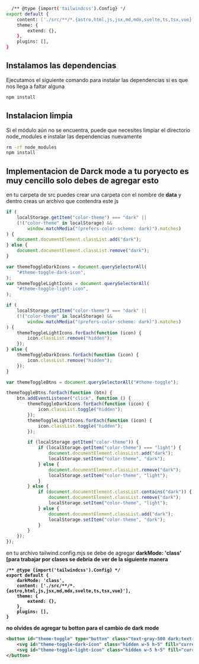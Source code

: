 ```bash
  /** @type {import('tailwindcss').Config} */
export default {
	content: ['./src/**/*.{astro,html,js,jsx,md,mdx,svelte,ts,tsx,vue}'],
	theme: {
		extend: {},
	},
	plugins: [],
}
```

## Instalamos las dependencias 
Ejecutamos el siguiente comando para instalar las dependencias si es que nos llega a faltar alguna

```sh
npm install
```


## Instalacion limpia
Si el módulo aún no se encuentra, puede que necesites limpiar el directorio node_modules e instalar las dependencias nuevamente

```sh
rm -rf node_modules
npm install

```



## Implementacion de Darck mode a tu poryecto es muy cencillo solo debes de agregar esto
en tu carpeta de src puedes crear una carpeta con el nombre de <strong>data</strong> y dentro creas un archivo que contendra este js

```js
if (
    localStorage.getItem("color-theme") === "dark" ||
    (!("color-theme" in localStorage) &&
        window.matchMedia("(prefers-color-scheme: dark)").matches)
) {
    document.documentElement.classList.add("dark");
} else {
    document.documentElement.classList.remove("dark");
}

var themeToggleDarkIcons = document.querySelectorAll(
    "#theme-toggle-dark-icon",
);
var themeToggleLightIcons = document.querySelectorAll(
    "#theme-toggle-light-icon",
);

if (
    localStorage.getItem("color-theme") === "dark" ||
    (!("color-theme" in localStorage) &&
        window.matchMedia("(prefers-color-scheme: dark)").matches)
) {
    themeToggleLightIcons.forEach(function (icon) {
        icon.classList.remove("hidden");
    });
} else {
    themeToggleDarkIcons.forEach(function (icon) {
        icon.classList.remove("hidden");
    });
}

var themeToggleBtns = document.querySelectorAll("#theme-toggle");

themeToggleBtns.forEach(function (btn) {
    btn.addEventListener("click", function () {
        themeToggleDarkIcons.forEach(function (icon) {
            icon.classList.toggle("hidden");
        });
        themeToggleLightIcons.forEach(function (icon) {
            icon.classList.toggle("hidden");
        });

        if (localStorage.getItem("color-theme")) {
            if (localStorage.getItem("color-theme") === "light") {
                document.documentElement.classList.add("dark");
                localStorage.setItem("color-theme", "dark");
            } else {
                document.documentElement.classList.remove("dark");
                localStorage.setItem("color-theme", "light");
            }
        } else {
            if (document.documentElement.classList.contains("dark")) {
                document.documentElement.classList.remove("dark");
                localStorage.setItem("color-theme", "light");
            } else {
                document.documentElement.classList.add("dark");
                localStorage.setItem("color-theme", "dark");
            }
        }
    });
});
```

en tu archivo tailwind.config.mjs se debe de agregar <strong>darkMode: 'class'</storng> [para trabajar por clases se debria de ver de la siguiente manera


```msj
/** @type {import('tailwindcss').Config} */
export default {
	darkMode: 'class',
	content: ['./src/**/*.{astro,html,js,jsx,md,mdx,svelte,ts,tsx,vue}'],
	theme: {
		extend: {},
	},
	plugins: [],
}

```


no olvides de agregar tu botton para el cambio de dark mode 

```html
<button id="theme-toggle" type="button" class="text-gray-500 dark:text-gray-400 hover:bg-gray-100 dark:hover:bg-gray-700 focus:outline-none focus:ring-4 focus:ring-gray-200 dark:focus:ring-gray-700 rounded-lg text-sm p-2.5">
    <svg id="theme-toggle-dark-icon" class="hidden w-5 h-5" fill="currentColor" viewBox="0 0 20 20" xmlns="http://www.w3.org/2000/svg"><path d="M17.293 13.293A8 8 0 016.707 2.707a8.001 8.001 0 1010.586 10.586z"></path></svg>
    <svg id="theme-toggle-light-icon" class="hidden w-5 h-5" fill="currentColor" viewBox="0 0 20 20" xmlns="http://www.w3.org/2000/svg"><path d="M10 2a1 1 0 011 1v1a1 1 0 11-2 0V3a1 1 0 011-1zm4 8a4 4 0 11-8 0 4 4 0 018 0zm-.464 4.95l.707.707a1 1 0 001.414-1.414l-.707-.707a1 1 0 00-1.414 1.414zm2.12-10.607a1 1 0 010 1.414l-.706.707a1 1 0 11-1.414-1.414l.707-.707a1 1 0 011.414 0zM17 11a1 1 0 100-2h-1a1 1 0 100 2h1zm-7 4a1 1 0 011 1v1a1 1 0 11-2 0v-1a1 1 0 011-1zM5.05 6.464A1 1 0 106.465 5.05l-.708-.707a1 1 0 00-1.414 1.414l.707.707zm1.414 8.486l-.707.707a1 1 0 01-1.414-1.414l.707-.707a1 1 0 011.414 1.414zM4 11a1 1 0 100-2H3a1 1 0 000 2h1z" fill-rule="evenodd" clip-rule="evenodd"></path></svg>
</button>      
```
